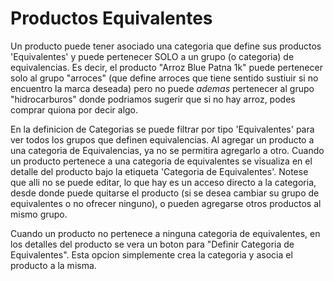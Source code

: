 # Productos Equivalentes #

Un producto puede tener asociado una categoria que define sus productos 'Equivalentes' y puede pertenecer SOLO a un grupo (o categoria) de equivalencias. Es decir, el producto "Arroz Blue Patna 1k" puede pertenecer solo al grupo "arroces" (que define arroces que tiene sentido sustiuir si no encuentro la marca deseada) pero no puede *ademas* pertenecer al grupo "hidrocarburos" donde podriamos sugerir que si no hay arroz, podes comprar quiona por decir algo. 

En la definicion de Categorias se puede filtrar por tipo 'Equivalentes' para ver todos los grupos que definen equivalencias. Al agregar un producto a una categoria de Equivalencias, ya no se permitira agregarlo a otro.
Cuando un producto pertenece a una categoria de equivalentes se visualiza en el detalle del producto bajo la etiqueta 'Categoria de Equivalentes'. Notese que alli no se puede editar, lo que hay es un acceso directo a la categoria, desde donde puede quitarse el producto (si se desea cambiar su grupo de equivalentes o no ofrecer ninguno), o pueden agregarse otros productos al mismo grupo.

Cuando un producto no pertenece a ninguna categoria de equivalentes, en los detalles del producto se vera un boton para "Definir Categoria de Equivalentes". Esta opcion simplemente crea la categoria y asocia el producto a la misma.
